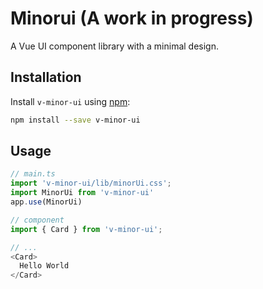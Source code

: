 # Minorui (A work in progress)

A Vue UI component library with a minimal design. 

## Installation

Install `v-minor-ui` using [npm](https://www.npmjs.com/):

```bash
npm install --save v-minor-ui
```
## Usage
```js
// main.ts
import 'v-minor-ui/lib/minorUi.css';
import MinorUi from 'v-minor-ui'
app.use(MinorUi)

// component
import { Card } from 'v-minor-ui';

// ...
<Card>
  Hello World
</Card>
```
